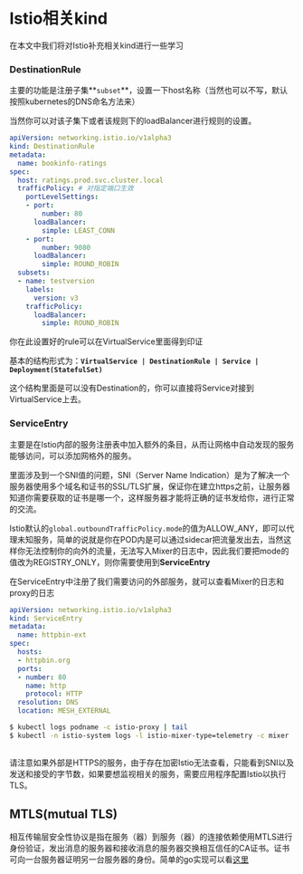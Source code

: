 # Istio相关kind

在本文中我们将对Istio补充相关kind进行一些学习

### DestinationRule

主要的功能是注册子集**`subset`**，设置一下host名称（当然也可以不写，默认按照kubernetes的DNS命名方法来）

当然你可以对该子集下或者该规则下的loadBalancer进行规则的设置。

```yaml
apiVersion: networking.istio.io/v1alpha3
kind: DestinationRule
metadata:
  name: bookinfo-ratings
spec:
  host: ratings.prod.svc.cluster.local
  trafficPolicy: # 对指定端口生效
    portLevelSettings:
    - port:
        number: 80
      loadBalancer:
        simple: LEAST_CONN
    - port:
        number: 9080
      loadBalancer:
        simple: ROUND_ROBIN
  subsets:
  - name: testversion
    labels:
      version: v3
    trafficPolicy:
      loadBalancer:
        simple: ROUND_ROBIN
```

你在此设置好的rule可以在VirtualService里面得到印证

基本的结构形式为：**`VirtualService | DestinationRule | Service | Deployment(StatefulSet)`**

这个结构里面是可以没有Destination的，你可以直接将Service对接到VirtualService上去。

### ServiceEntry

主要是在Istio内部的服务注册表中加入额外的条目，从而让网格中自动发现的服务能够访问，可以添加网格外的服务。

里面涉及到一个SNI值的问题，SNI（Server Name Indication）是为了解决一个服务器使用多个域名和证书的SSL/TLS扩展，保证你在建立https之前，让服务器知道你需要获取的证书是哪一个，这样服务器才能将正确的证书发给你，进行正常的交流。

Istio默认的`global.outboundTrafficPolicy.mode`的值为ALLOW_ANY，即可以代理未知服务，简单的说就是你在POD内是可以通过sidecar把流量发出去，当然这样你无法控制你的向外的流量，无法写入Mixer的日志中，因此我们要把mode的值改为REGISTRY_ONLY，则你需要使用到**ServiceEntry**

在ServiceEntry中注册了我们需要访问的外部服务，就可以查看Mixer的日志和proxy的日志

```yaml
apiVersion: networking.istio.io/v1alpha3
kind: ServiceEntry
metadata:
  name: httpbin-ext
spec:
  hosts:
  - httpbin.org
  ports:
  - number: 80
    name: http
    protocol: HTTP
  resolution: DNS
  location: MESH_EXTERNAL
```

```bash
$ kubectl logs podname -c istio-proxy | tail
$ kubectl -n istio-system logs -l istio-mixer-type=telemetry -c mixer | grep 'httpbin.org'
 
```

请注意如果外部是HTTPS的服务，由于存在加密Istio无法查看，只能看到SNI以及发送和接受的字节数，如果要想监视相关的服务，需要应用程序配置Istio以执行TLS。

## MTLS(mutual TLS)

相互传输层安全性协议是指在服务（器）到服务（器）的连接依赖使用MTLS进行身份验证，发出消息的服务器和接收消息的服务器交换相互信任的CA证书。证书可向一台服务器证明另一台服务器的身份。简单的go实现可以看[这里](https://venilnoronha.io/a-step-by-step-guide-to-mtls-in-go)

